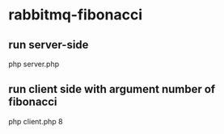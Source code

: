 # rabbitmq-fibonacci

## run server-side
php server.php

## run client side with argument number of fibonacci
php client.php 8
